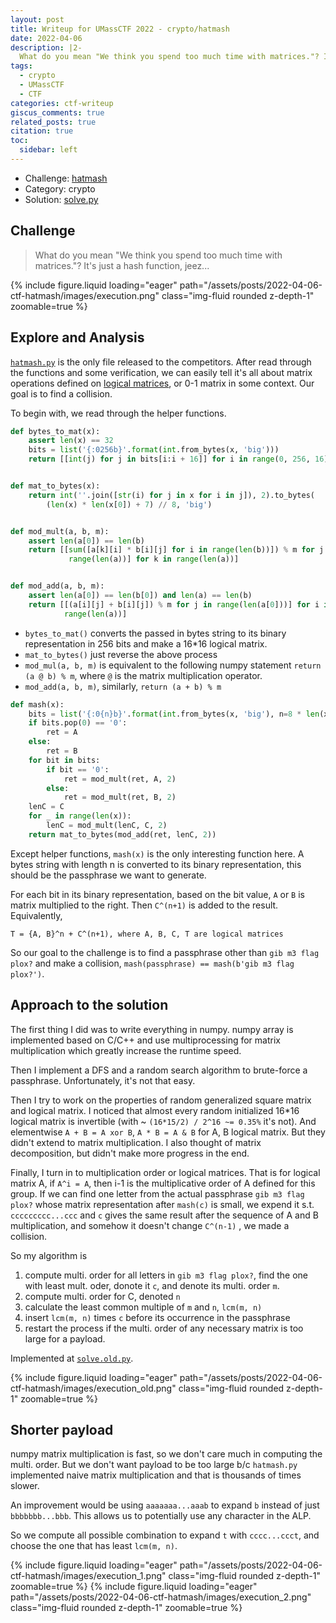 ```yaml
---
layout: post
title: Writeup for UMassCTF 2022 - crypto/hatmash
date: 2022-04-06
description: |2-
  What do you mean "We think you spend too much time with matrices."? It's just a hash function, jeez...
tags:
  - crypto
  - UMassCTF
  - CTF
categories: ctf-writeup
giscus_comments: true
related_posts: true
citation: true
toc:
  sidebar: left
---
```


- Challenge: [hatmash](https://github.com/UMassCybersecurity/UMassCTF-2022-challenges/tree/main/crypto/hatmash)
- Category: crypto
- Solution: [solve.py](https://github.com/garywei944/umass_ctf_2022/blob/main/crypto/hatmash/solve.py)

## Challenge

> What do you mean "We think you spend too much time with matrices."? It's just a hash function, jeez...

{% include figure.liquid loading="eager" path="/assets/posts/2022-04-06-ctf-hatmash/images/execution.png" class="img-fluid rounded z-depth-1" zoomable=true %}

## Explore and Analysis

[`hatmash.py`](hatmash.py) is the only file released to the competitors. After
read through the functions and some verification, we can easily tell it's all
about matrix operations defined
on [logical matrices](https://en.wikipedia.org/wiki/Logical_matrix), or 0-1
matrix in some context. Our goal is to find a collision.

To begin with, we read through the helper functions.

```python
def bytes_to_mat(x):
    assert len(x) == 32
    bits = list('{:0256b}'.format(int.from_bytes(x, 'big')))
    return [[int(j) for j in bits[i:i + 16]] for i in range(0, 256, 16)]


def mat_to_bytes(x):
    return int(''.join([str(i) for j in x for i in j]), 2).to_bytes(
        (len(x) * len(x[0]) + 7) // 8, 'big')


def mod_mult(a, b, m):
    assert len(a[0]) == len(b)
    return [[sum([a[k][i] * b[i][j] for i in range(len(b))]) % m for j in
             range(len(a))] for k in range(len(a))]


def mod_add(a, b, m):
    assert len(a[0]) == len(b[0]) and len(a) == len(b)
    return [[(a[i][j] + b[i][j]) % m for j in range(len(a[0]))] for i in
            range(len(a))]
```

- `bytes_to_mat()` converts the passed in bytes string to its binary
  representation in 256 bits and make a 16*16 logical matrix.
- `mat_to_bytes()` just reverse the above process
- `mod_mul(a, b, m)` is equivalent to the following numpy
  statement `return (a @ b) % m`, where `@` is the matrix multiplication
  operator.
- `mod_add(a, b, m)`, similarly, `return (a + b) % m`

```python
def mash(x):
    bits = list('{:0{n}b}'.format(int.from_bytes(x, 'big'), n=8 * len(x)))
    if bits.pop(0) == '0':
        ret = A
    else:
        ret = B
    for bit in bits:
        if bit == '0':
            ret = mod_mult(ret, A, 2)
        else:
            ret = mod_mult(ret, B, 2)
    lenC = C
    for _ in range(len(x)):
        lenC = mod_mult(lenC, C, 2)
    return mat_to_bytes(mod_add(ret, lenC, 2))
```

Except helper functions, `mash(x)` is the only interesting function here. A
bytes string with length n is converted to its binary representation, this
should be the passphrase we want to generate.

For each bit in its binary representation, based on the bit value, `A` or `B`
is matrix multiplied to the right. Then `C^(n+1)` is added to the result.
Equivalently,

```text
T = {A, B}^n + C^(n+1), where A, B, C, T are logical matrices
```

So our goal to the challenge is to find a passphrase other
than `gib m3 flag plox?` and make a
collision, `mash(passphrase) == mash(b'gib m3 flag plox?')`.

## Approach to the solution

The first thing I did was to write everything in numpy. numpy array is
implemented based on C/C++ and use multiprocessing for matrix multiplication
which greatly increase the runtime speed.

Then I implement a DFS and a random search algorithm to brute-force a
passphrase. Unfortunately, it's not that easy.

Then I try to work on the properties of random generalized square matrix and
logical matrix. I noticed that almost every random initialized 16*16 logical
matrix is invertible (with ~ `(16*15/2) / 2^16 ~= 0.35%` it's not). And
elementwise `A + B = A xor B`, `A * B = A & B` for A, B logical matrix. But
they didn't extend to matrix multiplication. I also thought of matrix
decomposition, but didn't make more progress in the end.

Finally, I turn in to multiplication order or logical matrices. That is for
logical matrix A, if `A^i = A`, then i-1 is the multiplicative order of A
defined for this group. If we can find one letter from the actual
passphrase `gib m3 flag plox?` whose matrix representation after `mash(c)` is
small, we expend it s.t. `ccccccccc...ccc` and `c` gives the same result after
the sequence of A and B multiplication, and somehow it doesn't change `C^(n-1)`
, we made a collision.

So my algorithm is

1. compute multi. order for all letters in `gib m3 flag plox?`, find the one
   with least mult. oder, donote it `c`, and denote its multi. order `m`.
2. compute multi. order for C, denoted `n`
3. calculate the least common multiple of `m` and `n`, `lcm(m, n)`
4. insert `lcm(m, n)` times `c` before its occurrence in the passphrase
5. restart the process if the multi. order of any necessary matrix is too large
   for a payload.

Implemented at [`solve.old.py`](https://github.com/garywei944/umass_ctf_2022/blob/main/crypto/hatmash/solve.old.py).

{% include figure.liquid loading="eager" path="/assets/posts/2022-04-06-ctf-hatmash/images/execution_old.png" class="img-fluid rounded z-depth-1" zoomable=true %}

## Shorter payload

numpy matrix multiplication is fast, so we don't care much in computing the
multi. order. But we don't want payload to be too large b/c `hatmash.py`
implemented naive matrix multiplication and that is thousands of times slower.

An improvement would be using `aaaaaaa...aaab` to expand `b` instead of
just `bbbbbbb...bbb`. This allows us to potentially use any character in the
ALP.

So we compute all possible combination to expand `t` with `cccc...ccct`, and
choose the one that has least `lcm(m, n)`.

{% include figure.liquid loading="eager" path="/assets/posts/2022-04-06-ctf-hatmash/images/execution_1.png" class="img-fluid rounded z-depth-1" zoomable=true %}
{% include figure.liquid loading="eager" path="/assets/posts/2022-04-06-ctf-hatmash/images/execution_2.png" class="img-fluid rounded z-depth-1" zoomable=true %}
